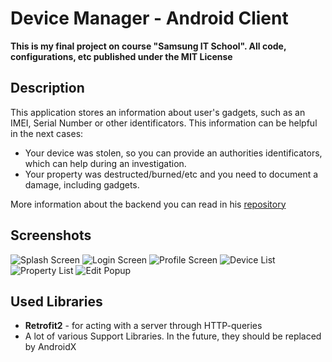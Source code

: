 # Device Manager - Android Client
**This is my final project on course "Samsung IT School". All code, configurations, etc published under the MIT License**
## Description
This application stores an information about user's gadgets, such as an IMEI, Serial Number or other identificators.
This information can be helpful in the next cases:
- Your device was stolen, so you can provide an authorities identificators, which can help during an investigation.
- Your property was destructed/burned/etc and you need to document a damage, including gadgets. 

More information about the backend you can read in his [repository](https://github.com/kinjalik/Device-Manager-Backend)

## Screenshots
<img src="/kinjalik/Device-Manager-for-Android/raw/master/screenshots/spash_screen.png" alt="Splash Screen" style="max-width:250px;">
<img src="/kinjalik/Device-Manager-for-Android/raw/master/screenshots/login_screen.png" alt="Login Screen" style="max-width:250px;">
<img src="/kinjalik/Device-Manager-for-Android/raw/master/screenshots/profile_screen.png" alt="Profile Screen" style="max-width:250px;">
<img src="/kinjalik/Device-Manager-for-Android/raw/master/screenshots/device_list.png" alt="Device List" style="max-width:250px;">
<img src="/kinjalik/Device-Manager-for-Android/raw/master/screenshots/property_list.png" alt="Property List" style="max-width:250px;">
<img src="/kinjalik/Device-Manager-for-Android/raw/master/screenshots/edit_popup.png" alt="Edit Popup" style="max-width:250px;">

## Used Libraries
- **Retrofit2** - for acting with a server through HTTP-queries
- A lot of various Support Libraries. In the future, they should be replaced by AndroidX
